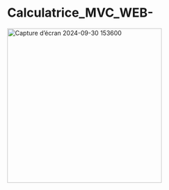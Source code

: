 # Calculatrice_MVC_WEB-

<img width="355" alt="Capture d’écran 2024-09-30 153600" src="https://github.com/user-attachments/assets/4b3589cd-a73d-453c-9385-12b21457577d">
